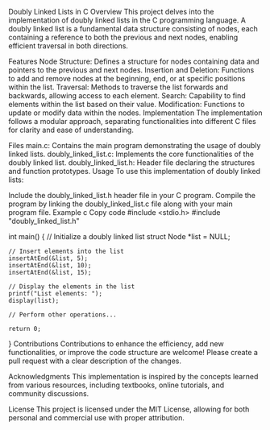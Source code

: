 Doubly Linked Lists in C
Overview
This project delves into the implementation of doubly linked lists in the C programming language. A doubly linked list is a fundamental data structure consisting of nodes, each containing a reference to both the previous and next nodes, enabling efficient traversal in both directions.

Features
Node Structure: Defines a structure for nodes containing data and pointers to the previous and next nodes.
Insertion and Deletion: Functions to add and remove nodes at the beginning, end, or at specific positions within the list.
Traversal: Methods to traverse the list forwards and backwards, allowing access to each element.
Search: Capability to find elements within the list based on their value.
Modification: Functions to update or modify data within the nodes.
Implementation
The implementation follows a modular approach, separating functionalities into different C files for clarity and ease of understanding.

Files
main.c: Contains the main program demonstrating the usage of doubly linked lists.
doubly_linked_list.c: Implements the core functionalities of the doubly linked list.
doubly_linked_list.h: Header file declaring the structures and function prototypes.
Usage
To use this implementation of doubly linked lists:

Include the doubly_linked_list.h header file in your C program.
Compile the program by linking the doubly_linked_list.c file along with your main program file.
Example
c
Copy code
#include <stdio.h>
#include "doubly_linked_list.h"

int main() {
    // Initialize a doubly linked list
    struct Node *list = NULL;

    // Insert elements into the list
    insertAtEnd(&list, 5);
    insertAtEnd(&list, 10);
    insertAtEnd(&list, 15);

    // Display the elements in the list
    printf("List elements: ");
    display(list);

    // Perform other operations...

    return 0;
}
Contributions
Contributions to enhance the efficiency, add new functionalities, or improve the code structure are welcome! Please create a pull request with a clear description of the changes.

Acknowledgments
This implementation is inspired by the concepts learned from various resources, including textbooks, online tutorials, and community discussions.

License
This project is licensed under the MIT License, allowing for both personal and commercial use with proper attribution.
